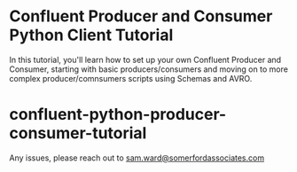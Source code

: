 # Confluent Producer and Consumer Python Client Tutorial

In this tutorial, you'll learn how to set up your own Confluent Producer and Consumer, starting with basic producers/consumers and moving on to more complex producer/comnsumers scripts using Schemas and AVRO. 

# confluent-python-producer-consumer-tutorial

Any issues, please reach out to sam.ward@somerfordassociates.com
